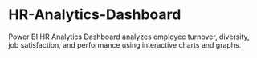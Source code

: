# HR-Analytics-Dashboard
Power BI HR Analytics Dashboard analyzes employee turnover, diversity, job satisfaction, and performance using interactive charts and graphs.
